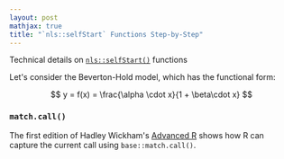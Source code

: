 ```yaml
---
layout: post
mathjax: true
title: "`nls::selfStart` Functions Step-by-Step"
---
```


Technical details on [`nls::selfStart()`](https://stat.ethz.ch/R-manual/R-devel/library/stats/html/selfStart.html) functions


Let's consider the Beverton-Hold model, which has the functional form:

$$
y = f(x) = \frac{\alpha \cdot x}{1 + \beta\cdot x}
$$


### `match.call()`

The first edition of Hadley Wickham's [Advanced R](http://adv-r.had.co.nz/Expressions.html#capturing-call) shows how R can capture the current
call using `base::match.call()`.

